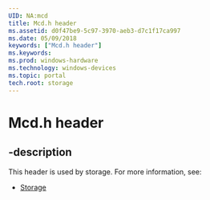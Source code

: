 ```yaml
---
UID: NA:mcd
title: Mcd.h header
ms.assetid: d0f47be9-5c97-3970-aeb3-d7c1f17ca997
ms.date: 05/09/2018
keywords: ["Mcd.h header"]
ms.keywords: 
ms.prod: windows-hardware
ms.technology: windows-devices
ms.topic: portal
tech.root: storage
---
```


# Mcd.h header


## -description


This header is used by storage. For more information, see:

- [Storage](../_storage/index.md)

